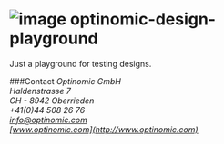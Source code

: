 ![image](http://www.ottiger.org/optinomic_logo/optinomic_logo_small.png)
optinomic-design-playground
===========================


Just a playground for testing designs.



###Contact
*Optinomic GmbH*   
*Haldenstrasse 7*     
*CH - 8942 Oberrieden*     
*+41(0)44 508 26 76*    
*info@optinomic.com*   
*[www.optinomic.com](http://www.optinomic.com)*     



